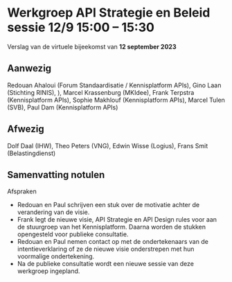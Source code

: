 # Werkgroep API Strategie en Beleid  sessie 12/9 15:00 – 15:30
Verslag van de virtuele bijeekomst van **12 september 2023**

## Aanwezig
Redouan Ahaloui (Forum Standaardisatie / Kennisplatform APIs), Gino Laan (Stichting RINIS), ), Marcel Krassenburg (MKIdee), Frank Terpstra (Kennisplatform APIs), Sophie Makhlouf (Kennisplatform APIs), Marcel Tulen (SVB), Paul Dam (Kennisplatform APIs) 

## Afwezig
Dolf Daal (IHW), Theo Peters (VNG), Edwin Wisse (Logius), Frans Smit (Belastingdienst)

## Samenvatting notulen

Afspraken
-	Redouan en Paul schrijven een stuk over de motivatie achter de verandering van de visie.
-	Frank legt de nieuwe visie, API Strategie en API Design rules voor aan de stuurgroep van het Kennisplatform. Daarna worden de stukken opengesteld voor publieke consultatie.
-	Redouan en Paul nemen contact op met de ondertekenaars van de intentieverklaring of ze de nieuwe visie onderstrepen met hun voormalige ondertekening. 
-	Na de publieke consultatie wordt een nieuwe sessie van deze werkgroep ingepland. 
